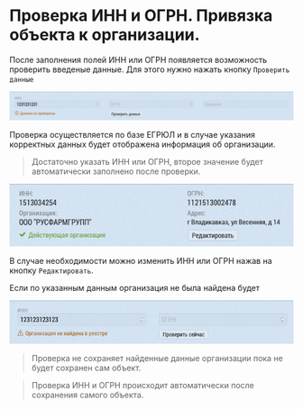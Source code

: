# Проверка ИНН и ОГРН. Привязка объекта к организации.

После заполнения полей ИНН или ОГРН появляется возможность проверить введеные данные. Для этого нужно нажать кнопку `Проверить данные`

![](../images/database-object-edit-inn-check.png)

Проверка осуществляется по базе ЕГРЮЛ и в случае указания корректных данных будет отображена информация об организации. 

> Достаточно указать ИНН или ОГРН, второе значение будет автоматически заполнено после проверки.

![](../images/database-object-edit-inn-checked.png)

В случае необходимости можно изменить ИНН или ОГРН нажав на кнопку `Редактировать`.

Если по указанным данным организация не была найдена будет

![](../images/database-object-edit-inn-notfound.png)

> Проверка не сохраняет найденные данные организации пока не будет сохранен сам объект.

> Проверка ИНН и ОГРН происходит автоматически после сохранения самого объекта.
